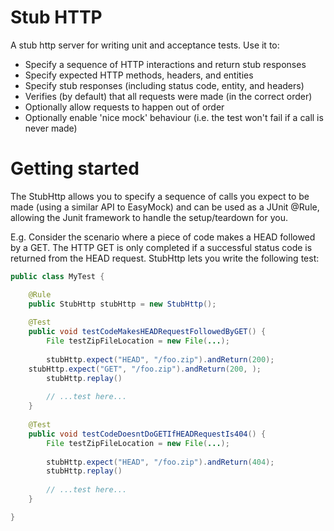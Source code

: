 Stub HTTP
=========

A stub http server for writing unit and acceptance tests. Use it to:

* Specify a sequence of HTTP interactions and return stub responses
* Specify expected HTTP methods, headers, and entities
* Specify stub responses (including status code, entity, and headers)
* Verifies (by default) that all requests were made (in the correct order)
* Optionally allow requests to happen out of order
* Optionally enable 'nice mock' behaviour (i.e. the test won't fail if a call
is never made)

Getting started
==============

The StubHttp allows you to specify a sequence of calls you expect to be made
(using a similar API to EasyMock) and can be used as a JUnit @Rule, allowing
the Junit framework to handle the setup/teardown for you.

E.g. Consider the scenario where a piece of code makes a HEAD followed by a
GET. The HTTP GET is only completed if a successful status code is returned
from the HEAD request. StubHttp lets you write the following test:

```java
public class MyTest {

    @Rule
    public StubHttp stubHttp = new StubHttp();
    
    @Test
    public void testCodeMakesHEADRequestFollowedByGET() {
        File testZipFileLocation = new File(...);
    
        stubHttp.expect("HEAD", "/foo.zip").andReturn(200);
	stubHttp.expect("GET", "/foo.zip").andReturn(200, );
        stubHttp.replay()
        
        // ...test here...        
    }
    
    @Test
    public void testCodeDoesntDoGETIfHEADRequestIs404() {
        File testZipFileLocation = new File(...);
    
        stubHttp.expect("HEAD", "/foo.zip").andReturn(404);
        stubHttp.replay()
        
        // ...test here...        
    }

}
```